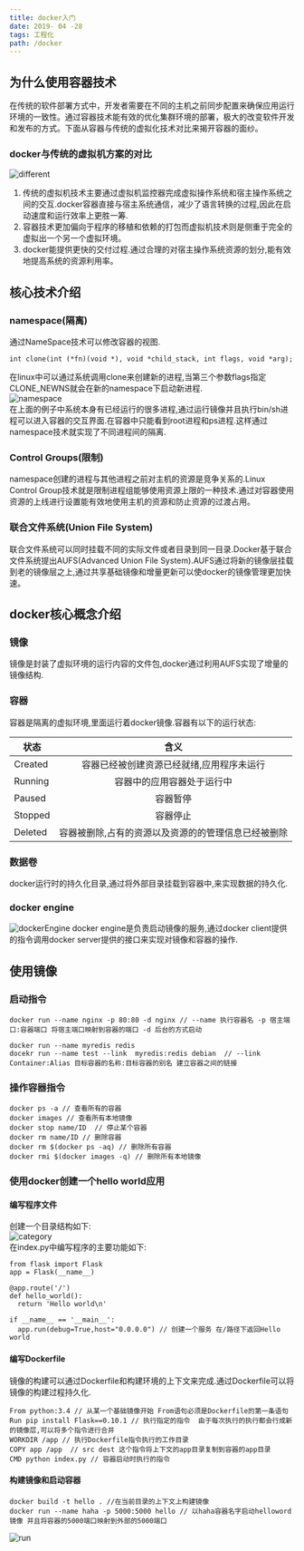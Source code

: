 ```yaml
---
title: docker入门
date: 2019- 04 -28
tags: 工程化
path: /docker
---
```

## 为什么使用容器技术
  在传统的软件部署方式中，开发者需要在不同的主机之前同步配置来确保应用运行环境的一致性。通过容器技术能有效的优化集群环境的部署，极大的改变软件开发和发布的方式。下面从容器与传统的虚拟化技术对比来揭开容器的面纱。
### docker与传统的虚拟机方案的对比  
  ![different](./docker/different.png)  

  1. 传统的虚拟机技术主要通过虚拟机监控器完成虚拟操作系统和宿主操作系统之间的交互.docker容器直接与宿主系统通信，减少了语言转换的过程,因此在启动速度和运行效率上更胜一筹.
  2. 容器技术更加偏向于程序的移植和依赖的打包而虚拟机技术则是侧重于完全的虚拟出一个另一个虚拟环境。 
  3. docker能提供更快的交付过程.通过合理的对宿主操作系统资源的划分,能有效地提高系统的资源利用率。  

## 核心技术介绍
### namespace(隔离)
通过NameSpace技术可以修改容器的视图.

    int clone(int (*fn)(void *), void *child_stack, int flags, void *arg);

在linux中可以通过系统调用clone来创建新的进程,当第三个参数flags指定CLONE_NEWNS就会在新的namespace下启动新进程.  
![namespace](./docker/namespace.png)  
在上面的例子中系统本身有已经运行的很多进程,通过运行镜像并且执行bin/sh进程可以进入容器的交互界面.在容器中只能看到root进程和ps进程.这样通过namespace技术就实现了不同进程间的隔离.

### Control Groups(限制)
namespace创建的进程与其他进程之前对主机的资源是竞争关系的.Linux Control Group技术就是限制进程组能够使用资源上限的一种技术.通过对容器使用资源的上线进行设置能有效地使用主机的资源和防止资源的过渡占用。

### 联合文件系统(Union File System)
联合文件系统可以同时挂载不同的实际文件或者目录到同一目录.Docker基于联合文件系统提出AUFS(Advanced Union File System).AUFS通过将新的镜像层挂载到老的镜像层之上,通过共享基础镜像和增量更新可以使docker的镜像管理更加快速。
## docker核心概念介绍
### 镜像
镜像是封装了虚拟环境的运行内容的文件包,docker通过利用AUFS实现了增量的镜像结构.
### 容器
容器是隔离的虚拟环境,里面运行着docker镜像.容器有以下的运行状态:  

| 状态 | 含义 |
| - | :-: |
| Created | 容器已经被创建资源已经就绪,应用程序未运行 |
| Running | 容器中的应用容器处于运行中 |
| Paused  | 容器暂停 |
| Stopped | 容器停止 |
| Deleted | 容器被删除,占有的资源以及资源的的管理信息已经被删除|
### 数据卷 
docker运行时的持久化目录,通过将外部目录挂载到容器中,来实现数据的持久化.

### docker engine
![dockerEngine](./docker/dockerEngine.png)
docker engine是负责启动镜像的服务,通过docker client提供的指令调用docker server提供的接口来实现对镜像和容器的操作.

## 使用镜像

### 启动指令

    docker run --name nginx -p 80:80 -d nginx // --name 执行容器名 -p 宿主端口:容器端口 将宿主端口映射到容器的端口 -d 后台的方式启动 

    docker run --name myredis redis
    docekr run --name test --link  myredis:redis debian  // --link Container:Alias 目标容器的名称:目标容器的别名 建立容器之间的链接

### 操作容器指令

    docker ps -a // 查看所有的容器  
    docker images // 查看所有本地镜像 
    docker stop name/ID  // 停止某个容器 
    docker rm name/ID // 删除容器
    docker rm $(docker ps -aq) // 删除所有容器
    docker rmi $(docker images -q) // 删除所有本地镜像

### 使用docker创建一个hello world应用

#### 编写程序文件
创建一个目录结构如下:  
![category](./docker/category.png)  
在index.py中编写程序的主要功能如下:  

    from flask import Flask
    app = Flask(__name__)

    @app.route('/')
    def hello_world():
      return 'Hello world\n'

    if __name__ == '__main__':
      app.run(debug=True,host="0.0.0.0") // 创建一个服务 在/路径下返回Hello world

#### 编写Dockerfile
镜像的构建可以通过Dockerfile和构建环境的上下文来完成.通过Dockerfile可以将镜像的构建过程持久化.  
  
    From python:3.4 // 从某一个基础镜像开始 From语句必须是Dockerfile的第一条语句
    Run pip install Flask==0.10.1 // 执行指定的指令  由于每次执行的执行都会行成新的镜像层,可以将多个指令进行合并
    WORKDIR /app // 执行Dockerfile指令执行的工作目录
    COPY app /app  // src dest 这个指令将上下文的app目录复制到容器的app目录
    CMD python index.py // 容器启动时执行的指令

#### 构建镜像和启动容器

    docker build -t hello . //在当前目录的上下文上构建镜像
    docker run --name haha -p 5000:5000 hello // 以haha容器名字启动helloword镜像 并且将容器的5000端口映射到外部的5000端口

![run](./docker/run.png)



